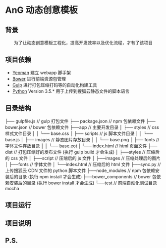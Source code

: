 # AnG 动态创意模板
## 背景
&emsp;&emsp;为了让动态创意模板工程化，提高开发效率以及优化流程，才有了该项目

## 项目依赖
- [Yeoman](http://yeoman.io/) 建立 webapp 脚手架
- [Bower](https://bower.io/) 进行前端资源包管理
- [Gulp](http://gulpjs.com/) 进行打包压缩打码等的自动化构建工具
- [Python](https://www.python.org) Version 3.5.* 用于上传到搜狐云静态文件的脚本语言

## 目录结构

├── gulpfile.js                  // gulp 打包文件
├── package.json                 // npm 包依赖文件
├── bower.json                   // bower 包依赖文件
├──app                           // 主要开发目录
│   ├── styles                   // css 样式文件目录
│   │   └── base.css
│   ├── scripts                  // js 脚本文件目录
│   │   └── base.js
│   ├── images                   // 静态图片存放目录
│   │   └── base.png
│   ├── fonts                    // 字体文件存放目录
│   │   └── base.eot
│   └── index.html               // html 页面文件
├── dist                         // 打包压缩好的发布文件 (执行 gulp build 才会生成)
│    ├──styles                   // 压缩后的 css 文件
│    ├──script                   // 压缩后的 js 文件
│    ├──images                   // 压缩处理后的图片
│    ├──fonts                    // 字体文件
│    └──index.html               // 压缩后的 html 文件
├──sync.py                       // 上传搜狐云 CDN 文件的 python 脚本文件
├──node_modules                  // npm 包依赖安装后的目录 (执行 npm install 才会生成)
├──bower_components              // bower 包依赖安装后的目录 (执行 bower install 才会生成)
└──test                          // 前端自动化测试目录 mocha

## 项目运行

## 项目说明

## P.S.
